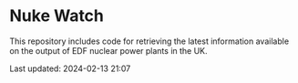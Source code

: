 # Nuke Watch

This repository includes code for retrieving the latest information available on the output of EDF nuclear power plants in the UK.

Last updated: 2024-02-13 21:07